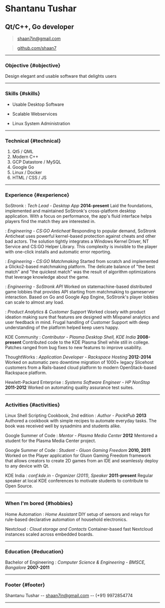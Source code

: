 # Shantanu Tushar
## Qt/C++, Go developer

> [shaan7in@gmail.com](mailto:shaan7in@gmail.com)

> [github.com/shaan7](https://github.com/shaan7)

------

### Objective {#objective}

Design elegant and usable software that delights users

------

### Skills {#skills}

* Usable Desktop Software

* Scalable Webservices

* Linux System Administration

-------

### Technical {#technical}

1. Qt5 / QML
2. Modern C++
3. GCP Datastore / MySQL
4. Google Go
5. Linux / Docker
6. HTML / CSS / JS

------

### Experience {#experience}

SoStronk
: *Tech Lead - Desktop App*
  __2014-present__
  Laid the foundations, implemented and maintained SoStronk's cross-platform desktop application. With a focus on performance, the app's fluid interface helps players find the match they are interested in.

: *Engineering - CS:GO Anticheat*
  Responding to popular demand, SoStronk Anticheat uses powerful kernel-based protection against cheats and other bad actors. The solution tightly integrates a Windows Kernel Driver, NT Service and CS:GO Helper Library. This complexity is invisible to the player with one-click installs and automatic error reporting.

: *Engineering - CS:GO Matchmaking*
  Started from scratch and implemented a Glicko2-based matchmaking platform. The delicate balance of "the best match" and "the quickest match" was the result of algorithm optimizations that leverage knowledge about the game.

: *Engineering - SoStronk API*
  Worked on statemachine-based distributed game lobbies that provides API starting from matchmaking to gameserver interaction. Based on Go and Google App Engine, SoStronk's player lobbies can scale to almost any load.

: *Product Analytics & Customer Support*
  Worked closely with product ideation making sure that features are designed with Mixpanel analytics and user feedback in mind. Frugal handling of Customer Support with deep understanding of the platform helped keep users happy.

KDE Community
: *Contributor - Plasma Desktop Shell, KDE India*
  __2008-present__
  Contributed code to the KDE Plasma Shell while still in college. Patches ranged from bug fixes to new features to improve usability.

ThoughtWorks
: *Application Developer - Rackspace Hosting*
  __2012-2014__
  Worked on automatic zero downtime migration of 1000+ legacy Slicehost customers from a Rails-based cloud platform to modern OpenStack-based Rackspace platform.

Hewlett-Packard Enterprise
: *Systems Software Engineer - HP NonStop*
  __2011-2012__
  Worked on automating quality assurance test suites.

------

### Activities {#activities}

Linux Shell Scripting Cookbook, 2nd edition
: *Author - PacktPub*
  __2013__
  Authored a cookbook with simple recipes to automate everyday tasks. The book was received well by sysadmins and students alike.

Google Summer of Code
: *Mentor - Plasma Media Center*
  __2012__
  Mentored a student for the Plasma Media Center project.

Google Summer of Code
: *Student - Gluon Gaming Freedom*
  __2010, 2011__
  Worked on the Player application for Gluon Gaming Freedom framework that allows creators to create 2D games from an IDE and seamlessly deploy to any device with Qt.

KDE India
: *conf.kde.in - Organizer (2011), Speaker*
  __2011-present__
  Regular speaker at local KDE conferences to motivate students to contribute to Open Source.


------

### When I'm bored {#hobbies}

Home Automation
: *Home Assistant*
  DIY setup of sensors and relays for rule-based declarative automation of household electronics.

Nextcloud
: *Cloud storage and Contacts*
  Container-based fast Nextcloud instances scaled across embedded boards.


------

### Education {#education}

Bachelor of Engineering
: *Computer Science & Engineering - BMSCE, Bangalore*
  __2007-2011__


------


### Footer {#footer}

Shantanu Tushar -- [shaan7in@gmail.com](shaan7in@gmail.com) -- (+91) 9972854774

------

